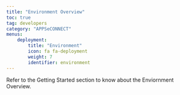 ```yaml
---
title: "Environment Overview"
toc: true
tag: developers
category: "APPSeCONNECT"
menus: 
    deployment:
        title: "Environment"
        icon: fa fa-deployment
        weight: 7
        identifier: environment
---
```

Refer to the Getting Started section to know about the Enviornment Overview.
